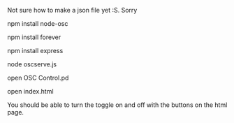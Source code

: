 Not sure how to make a json file yet :S. Sorry


npm install node-osc

npm install forever

npm install express


node oscserve.js

open OSC Control.pd

open index.html


You should be able to turn the toggle on and off with the buttons on the html page.